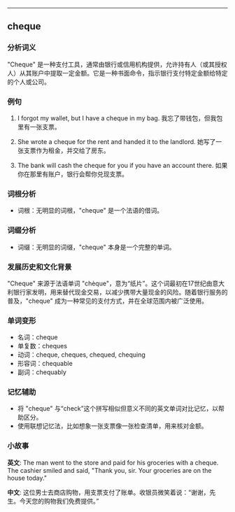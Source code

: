 
---------------
## cheque
### 分析词义
"Cheque" 是一种支付工具，通常由银行或信用机构提供，允许持有人（或其授权人）从其账户中提取一定金额。它是一种书面命令，指示银行支付特定金额给特定的个人或公司。

### 例句
1. I forgot my wallet, but I have a cheque in my bag.
   我忘了带钱包，但我包里有一张支票。

2. She wrote a cheque for the rent and handed it to the landlord.
   她写了一张支票作为租金，并交给了房东。

3. The bank will cash the cheque for you if you have an account there.
   如果你在那里有账户，银行会帮你兑现支票。

### 词根分析
- 词根：无明显的词根，"cheque" 是一个法语的借词。

### 词缀分析
- 词缀：无明显的词缀，"cheque" 本身是一个完整的单词。

### 发展历史和文化背景
"Cheque" 来源于法语单词 "chèque"，意为“纸片”。这个词最初在17世纪由意大利银行家发明，用来替代现金交易，以减少携带大量现金的风险。随着银行服务的普及，"cheque" 成为一种常见的支付方式，并在全球范围内被广泛使用。

### 单词变形
- 名词：cheque
- 单复数：cheques
- 动词：cheque, cheques, chequed, chequing
- 形容词：chequable
- 副词：chequably

### 记忆辅助
- 将 "cheque" 与“check”这个拼写相似但意义不同的英文单词对比记忆，以帮助区分。
- 使用联想记忆法，比如想象一张支票像一张检查清单，用来核对金额。

### 小故事
**英文**:
The man went to the store and paid for his groceries with a cheque. The cashier smiled and said, "Thank you, sir. Your groceries are on the house today."

**中文**:
这位男士去商店购物，用支票支付了账单。收银员微笑着说：“谢谢，先生。今天您的购物我们免费提供。”

